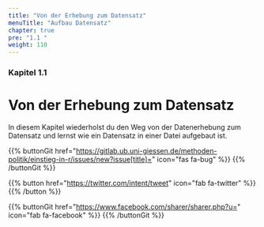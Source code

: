 ```yaml
---
title: "Von der Erhebung zum Datensatz"
menuTitle: "Aufbau Datensatz"
chapter: true
pre: "1.1 "
weight: 110
---
```


### Kapitel 1.1

# Von der Erhebung zum Datensatz

In diesem Kapitel wiederholst du den Weg von der Datenerhebung zum Datensatz und lernst wie ein Datensatz in einer Datei aufgebaut ist. 

{{% buttonGit href="https://gitlab.ub.uni-giessen.de/methoden-politik/einstieg-in-r/issues/new?issue[title]=" icon="fas fa-bug" %}} {{% /buttonGit %}} 

{{% button href="https://twitter.com/intent/tweet" icon="fab fa-twitter" %}} {{% /button %}}

{{% buttonGit href="https://www.facebook.com/sharer/sharer.php?u=" icon="fab fa-facebook" %}} {{% /buttonGit %}}